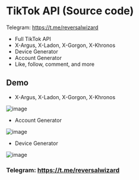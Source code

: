 # TikTok API (Source code)
Telegram: https://t.me/reversalwizard

- Full TikTok API
- X-Argus, X-Ladon, X-Gorgon, X-Khronos
- Device Generator
- Account Generator
- Like, follow, comment, and more

## Demo
- X-Argus, X-Ladon, X-Gorgon, X-Khronos
  
![image](https://github.com/wizardreversal/TikTok-API/assets/138551194/e33efd1c-aacc-4e14-bd83-86c19bf9320e)

- Account Generator

![image](https://github.com/wizardreversal/TikTok-API/assets/138551194/ec6096ba-e7ca-4a69-b832-458fedc4f816)

- Device Generator

![image](https://github.com/wizardreversal/TikTok-API/assets/138551194/163c45e0-7ee1-406a-b153-8e5b1e80301b)

### Telegram: https://t.me/reversalwizard
